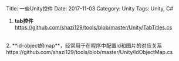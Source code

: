 Title: 一些Unity控件
Date: 2017-11-03
Category: Unity
Tags: Unity, C#


1. **tab控件**    
 https://github.com/shazi129/tools/blob/master/Unity/TabTitles.cs
<br>
2. **id-object的map**，经常用于在程序中配置id和图片的对应关系     https://github.com/shazi129/tools/blob/master/Unity/IdObjectMap.cs
